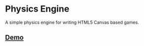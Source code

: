 # Physics Engine

A simple physics engine for writing HTML5 Canvas based games.

## [Demo](http://htmlpreview.github.io/?https://github.com/phenax/physicsEngine/blob/master/index.html)
